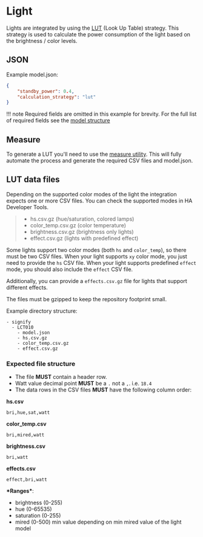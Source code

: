 # Light

Lights are integrated by using the [LUT](../../strategies/lut.md) (Look Up Table) strategy.
This strategy is used to calculate the power consumption of the light based on the brightness / color levels.

## JSON

Example model.json:

```json
{
    "standby_power": 0.4,
    "calculation_strategy": "lut"
}
```

!!! note
    Required fields are omitted in this example for brevity. For the full list of required fields see the [model structure](../structure.md)

## Measure

To generate a LUT you'll need to use the [measure utility](../../contributing/measure.md).
This will fully automate the process and generate the required CSV files and model.json.

## LUT data files

Depending on the supported color modes of the light the integration expects one or more CSV files.
You can check the supported modes in HA Developer Tools.

> - hs.csv.gz (hue/saturation, colored lamps)
> - color_temp.csv.gz (color temperature)
> - brightness.csv.gz (brightness only lights)
> - effect.csv.gz (lights with predefined effect)

Some lights support two color modes (both `hs` and `color_temp`), so there must be two CSV files.
When your light supports `xy` color mode, you just need to provide the `hs` CSV file. When your light supports
predefined `effect` mode, you should also include the `effect` CSV file.

Additionally, you can provide a `effects.csv.gz` file for lights that support different effects.

The files must be gzipped to keep the repository footprint small.

Example directory structure:

```
- signify
  - LCT010
    - model.json
    - hs.csv.gz
    - color_temp.csv.gz
    - effect.csv.gz
```

### Expected file structure

- The file **MUST** contain a header row.
- Watt value decimal point **MUST** be a `.` not a `,`. i.e. `18.4`
- The data rows in the CSV files **MUST** have the following column order:

**hs.csv**

```text
bri,hue,sat,watt
```

**color_temp.csv**

```text
bri,mired,watt
```

**brightness.csv**

```text
bri,watt
```

**effects.csv**

```text
effect,bri,watt
```

**\*Ranges\***:

- brightness (0-255)
- hue (0-65535)
- saturation (0-255)
- mired (0-500)  min value depending on min mired value of the light model
